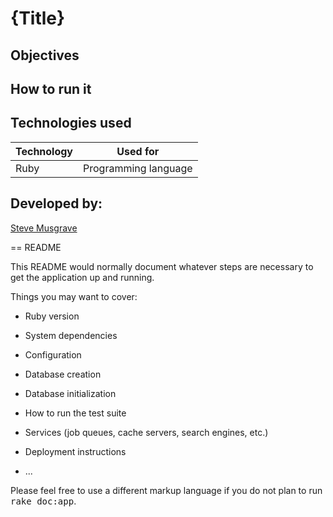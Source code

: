 # {Title}

## Objectives

## How to run it

## Technologies used

|Technology                 |Used for                        |
|---------------------------|--------------------------------|
|Ruby                       |Programming language       |


## Developed by:

[Steve Musgrave]

[Steve Musgrave]:https://github.com/StephanMusgrave

== README

This README would normally document whatever steps are necessary to get the
application up and running.

Things you may want to cover:

* Ruby version

* System dependencies

* Configuration

* Database creation

* Database initialization

* How to run the test suite

* Services (job queues, cache servers, search engines, etc.)

* Deployment instructions

* ...


Please feel free to use a different markup language if you do not plan to run
<tt>rake doc:app</tt>.
